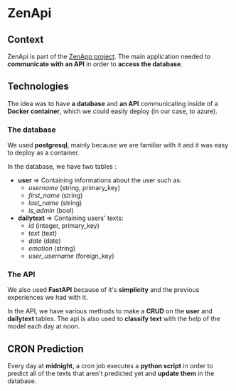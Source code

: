 # ZenApi
## Context
ZenApi is part of the [ZenApp project](https://github.com/yayahamour/ZenApp). The main application needed to **communicate with an API** in order to **access the database**.

## Technologies
The idea was to have **a database** and **an API** communicating inside of a **Docker container**, which we could easily deploy (in our case, to azure).

### The database
We used **postgresql**, mainly because we are familiar with it and it was easy to deploy as a container.

In the database, we have two tables :
- **user** => Containing informations about the user such as:
	- *username* (string, primary_key)
	- *first_name* (string)
	- *last_name* (string)
	- *is_admin* (bool)
- **dailytext** => Containing users' texts:
	- *id* (integer, primary_key)
	- *text* (text)
	- *date* (date)
	- *emotion* (string)
	- *user_username* (foreign_key)

### The API
We also used **FastAPI** because of it's **simplicity** and the previous experiences we had with it.

In the API, we have various methods to make a **CRUD** on the **user** and **dailytext** tables. The api is also used to **classify text** with the help of the model each day at noon.

## CRON Prediction
Every day at **midnight**, a cron job executes a **python script** in order to predict all of the texts that aren't predicted yet and **update them** in the database.
